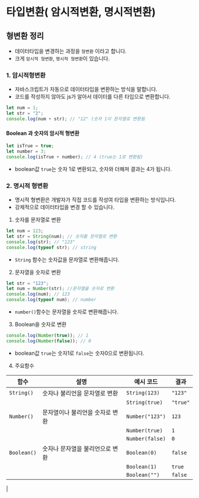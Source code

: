 # 타입변환( 암시적변환, 명시적변환)

## 형변환 정리

- 데이터타입을 변경하는 과정을 `형변환` 이라고 합니다.
- 크게 `암시적 형변환`, `명시적 형변환`이 있습니다.

### 1. 암시적형변환

- 자바스크립트가 자동으로 데이터타입을 변환하는 방식을 말합니다.
- 코드를 작성하지 않아도 js가 알아서 데이터를 다른 타입으로 변환합니다.

```js
let num = 1;
let str = "2";
console.log(num + str); // "12" (숫자 1이 문자열로 변환됨
```

#### Boolean 과 숫자의 암시적 형변환

```js
let isTrue = true;
let number = 3;
console.log(isTrue + number); // 4 (true는 1로 변환됨)
```

- boolean값 `true`는 숫자 1로 변환되고, 숫자와 더해져 결과는 4가 됩니다.

### 2. 명시적 형변환

- 명시적 형변환은 개발자가 직접 코드를 작성여 타입을 변환하는 방식입니다.
- 강제적으로 데이터타입을 변경 할 수 있습니다.

1. 숫자를 문자열로 변환

```js
let num = 123;
let str = String(num); // 숫자를 문자열로 변환
console.log(str); // "123"
console.log(typeof str); // string
```

- `String` 함수는 숫자값을 문자열로 변환해줍니다.

2. 문자열을 숫자로 변환

```js
let str = "123";
let num = Number(str); //문자열을 숫자로 변환
console.log(num); // 123
console.log(typeof num); // number
```

- `number()`함수는 문자열을 숫자로 변환해줍니다.

3. Boolean을 숫자로 변환

```js
console.log(Number(true)); // 1
console.log(Number(false)); // 0
```

- boolean값 `true`는 숫자1로 `false`는 숫자0으로 변환됩니다.

4. 주요함수

| 함수        | 설명                            | 예시 코드       | 결과     |
| ----------- | ------------------------------- | --------------- | -------- |
| `String()`  | 숫자나 불리언을 문자열로 변환   | `String(123)`   | `"123"`  |
|             |                                 | `String(true)`  | `"true"` |
| `Number()`  | 문자열이나 불리언을 숫자로 변환 | `Number("123")` | `123`    |
|             |                                 | `Number(true)`  | `1`      |
|             |                                 | `Number(false)` | `0`      |
| `Boolean()` | 숫자나 문자열을 불리언으로 변환 | `Boolean(0)`    | `false`  |
|             |                                 | `Boolean(1)`    | `true`   |
|             |                                 | `Boolean("")`   | `false`  |

|
